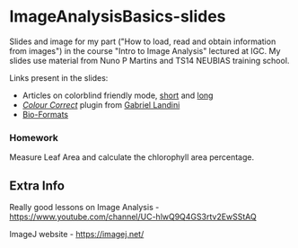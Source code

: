 # ImageAnalysisBasics-slides
Slides and image for my part ("How to load, read and obtain information from images") in the course "Intro to Image Analysis" lectured at IGC. My slides use material from Nuno P Martins and TS14 NEUBIAS training school.

Links present in the slides:
- Articles on colorblind friendly mode, [short](https://thenode.biologists.com/data-visualization-with-flying-colors/research/) and [long](https://www.osapublishing.org/oe/fulltext.cfm?uri=oe-21-8-9862&id=252779)
- [_Colour Correct_](https://github.com/landinig/IJ-Colour_Correct/blob/main/colour_correct.zip) plugin from [Gabriel Landini](https://blog.bham.ac.uk/intellimic/g-landini-software/)
- [Bio-Formats](https://imagej.net/formats/bio-formats)

### Homework

Measure Leaf Area and calculate the chlorophyll area percentage.


## Extra Info
Really good lessons on Image Analysis - https://www.youtube.com/channel/UC-hlwQ9Q4GS3rtv2EwSStAQ

ImageJ website - https://imagej.net/
